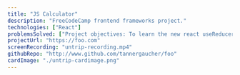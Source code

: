 ```yaml
---
title: "JS Calculator"
description: "FreeCodeCamp frontend frameworks project."
technologies: ["React"]
problemsSolved: ["Project objectives: To learn the new react useReducer hook."]
projectUrl: "https://foo.com"
screenRecording: "untrip-recording.mp4"
githubRepo: "http://www.github.com/tannergaucher/foo"
cardImage: "./untrip-cardimage.png"
---
```

